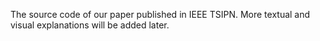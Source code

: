 The source code of our paper published in IEEE TSIPN. More textual and visual explanations will be added later.
